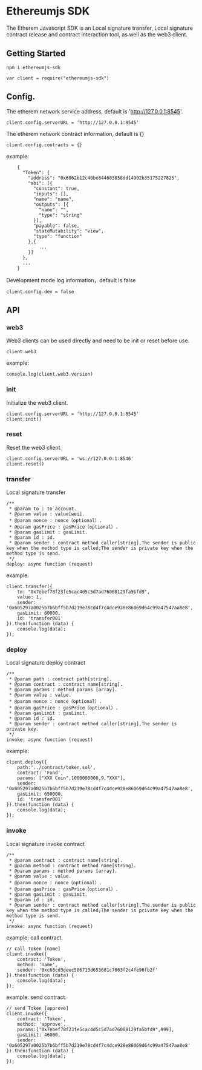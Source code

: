 # Ethereumjs SDK

The Etherem Javascript SDK is an Local signature transfer, Local signature contract release and contract interaction tool, as well as the web3 client.

## Getting Started

```
npm i ethereumjs-sdk

var client = require("ethereumjs-sdk")
```

## Config.

The etherem network service address, default is 'http://127.0.0.1:8545'.
```
client.config.serverURL = 'http://127.0.0.1:8545'
```

The etherem network contract information, default is {}
```
client.config.contracts = {}
```
example:
```
    {
      "Token": {
        "address": "0x6062b12c40be844603858dd14902b35175227825",
        "abi": [{
          "constant": true,
          "inputs": [],
          "name": "name",
          "outputs": [{
            "name": "",
            "type": "string"
          }],
          "payable": false,
          "stateMutability": "view",
          "type": "function"
        },{
            ...
        }]
      },
      ...
    }
```

Development mode log information，default is false
```
client.config.dev = false
```

## API

### web3
Web3 clients can be used directly and need to be init or reset before use.
```
client.web3
```
example:
```
console.log(client.web3.version)
```

### init
Initialize the web3 client.
```
client.config.serverURL = 'http://127.0.0.1:8545'
client.init()
```

### reset
Reset the web3 client.
```
client.config.serverURL = 'ws://127.0.0.1:8546'
client.reset()
```

### transfer
Local signature transfer
```
/**
 * @param to : to account.
 * @param value : value[wei].
 * @param nonce : nonce（optional）.
 * @param gasPrice : gasPrice（optional）.
 * @param gasLimit : gasLimit.
 * @param id : id.
 * @param sender : contract method caller[string],The sender is public key when the method type is called;The sender is private key when the method type is send.
 */
deploy: async function (request)
```
example:
```
client.transfer({
    to: "0x7ebef78f23fe5cac4d5c5d7ad76008129fa5bfd9",
    value: 1,
    sender: '0x605297a0025b7b6bff5b7d219e78cd4f7c4dce928e86069d64c99a47547aa8e8',
    gasLimit: 60000,
    id: 'transfer001'
}).then(function (data) {
    console.log(data);
});
```
### deploy
Local signature deploy contract
```
/**
 * @param path : contract path[string].
 * @param contract : contract name[string].
 * @param params : method params [array].
 * @param value : value.
 * @param nonce : nonce（optional）.
 * @param gasPrice : gasPrice（optional）.
 * @param gasLimit : gasLimit.
 * @param id : id.
 * @param sender : contract method caller[string],The sender is private key.
 */
invoke: async function (request)
```
example:
```
client.deploy({
    path:'../contract/token.sol',
    contract: 'Fund',
    params: ["XXX Coin",1000000000,9,"XXX"],
    sender: '0x605297a0025b7b6bff5b7d219e78cd4f7c4dce928e86069d64c99a47547aa8e8',
    gasLimit: 650000,
    id: 'transfer001'
}).then(function (data) {
    console.log(data);
});
```

### invoke
Local signature invoke contract
```
/**
 * @param contract : contract name[string].
 * @param method : contract method name[string].
 * @param params : method params [array].
 * @param value : value.
 * @param nonce : nonce（optional）.
 * @param gasPrice : gasPrice（optional）.
 * @param gasLimit : gasLimit.
 * @param id : id.
 * @param sender : contract method caller[string],The sender is public key when the method type is called;The sender is private key when the method type is send.
 */
invoke: async function (request)
```
example: call contract.
```
// call Token [name]
client.invoke({
    contract: 'Token',
    method: 'name',
    sender: '0xc66cd3deec506713d653681c7663f2c4fe96fb2f'
}).then(function (data) {
    console.log(data);
});
```

example: send contract.
```
// send Token [approve]
client.invoke({
    contract: 'Token',
    method: 'approve',
    params:["0x7ebef78f23fe5cac4d5c5d7ad76008129fa5bfd9",999],
    gasLimit: 46000,
    sender: '0x605297a0025b7b6bff5b7d219e78cd4f7c4dce928e86069d64c99a47547aa8e8'
}).then(function (data) {
    console.log(data);
});
```
